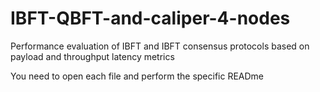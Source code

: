 # IBFT-QBFT-and-caliper-4-nodes
  Performance evaluation of IBFT and IBFT consensus protocols based on payload and throughput latency metrics

  You need to open each file and perform the specific READme

